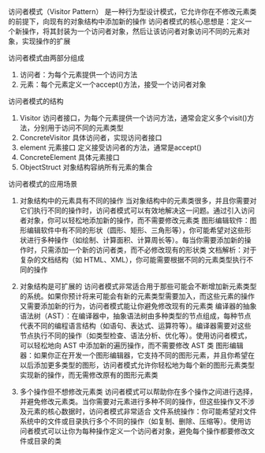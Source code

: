 访问者模式（Visitor Pattern） 是一种行为型设计模式，它允许你在不修改元素类的前提下，向现有的对象结构中添加新的操作
访问者模式的核心思想是：定义一个新操作，将其封装为一个访问者对象，然后让该访问者对象访问不同的元素对象，实现操作的扩展

访问者模式由两部分组成
1. 访问者：为每个元素提供一个访问方法
2. 元素：每个元素定义一个accept()方法，接受一个访问者对象

访问者模式的结构
1. Visitor 访问者接口，为每个元素提供一个访问方法，通常会定义多个visit()方法，分别用于访问不同的元素类型
2. ConcreteVisitor 具体访问者，实现访问者接口
3. element 元素接口 定义接受访问者的方法，通常是accept()
4. ConcreteElement 具体元素接口
5. ObjectStruct 对象结构容纳所有元素的集合


访问者模式的应用场景
1. 对象结构中的元素具有不同的操作
  当对象结构中的元素类很多，并且你需要对它们执行不同的操作时，访问者模式可以有效地解决这一问题。通过引入访问者对象，你可以轻松地添加新的操作，而不需要修改元素类
  图形编辑软件：图形编辑软件中有不同的形状（圆形、矩形、三角形等），你可能希望对这些形状进行多种操作（如绘制、计算面积、计算周长等）。每当你需要添加新的操作时，只需添加一个新的访问者类，而不必修改现有的形状类
  文档解析：对于复杂的文档结构（如 HTML、XML），你可能需要根据不同的元素类型执行不同的操作

2. 对象结构是可扩展的
  访问者模式非常适合用于那些可能会不断增加新元素类型的系统。如果你预计将来可能会有新的元素类型需要加入，而这些元素的操作又需要添加新的行为，访问者模式能让你避免修改现有的元素类
  编译器的抽象语法树（AST）：在编译器中，抽象语法树由多种类型的节点组成，每种节点代表不同的编程语言结构（如语句、表达式、运算符等）。编译器需要对这些节点执行不同的操作（如类型检查、语法分析、优化等）。使用访问者模式，可以轻松地向 AST 中添加新的遍历操作，而不需要修改 AST 类
  图形编辑器：如果你正在开发一个图形编辑器，它支持不同的图形元素，并且你希望在以后添加更多类型的图形，访问者模式允许你轻松地为每个新的图形元素类型实现新的操作，而无需修改原有的图形元素类
3. 多个操作但不想修改元素类
  访问者模式可以帮助你在多个操作之间进行选择，并避免修改元素类。当你需要对元素进行多种不同的操作，但这些操作又不涉及元素的核心数据时，访问者模式非常适合
  文件系统操作：你可能希望对文件系统中的文件或目录执行多个不同的操作（如复制、删除、压缩等）。使用访问者模式可以让你为每种操作定义一个访问者对象，避免每个操作都要修改文件或目录的类